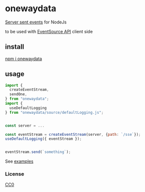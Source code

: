 # onewaydata

[Server sent events](https://html.spec.whatwg.org/multipage/server-sent-events.html#server-sent-events) for NodeJs

to be used with [EventSource API](https://developer.mozilla.org/en-US/docs/Web/API/EventSource/EventSource) client side



## install

[npm i onewaydata](https://https://www.npmjs.com/package/onewaydata)

## usage

```js
import {
  createEventStream,
  sendOne,
} from "onewaydata";
import {
  useDefaultLogging
} from "onewaydata/source/defaultLogging.js";


const server = ...

const eventStream = createEventStream(server, {path: `/sse`});
useDefaultLogging({ eventStream });


eventStream.send(`something`);
```

See [examples](./examples)


### License

[CC0](./license.txt)